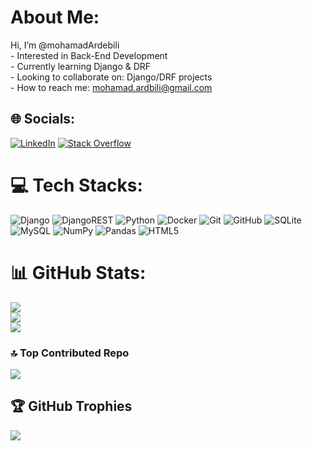 # About Me:
Hi, I’m @mohamadArdebili<br>- Interested in Back-End Development<br>- Currently learning Django & DRF<br>- Looking to collaborate on: Django/DRF projects<br>- How to reach me: mohamad.ardbili@gmail.com


## 🌐 Socials:
[![LinkedIn](https://img.shields.io/badge/LinkedIn-%230077B5.svg?logo=linkedin&logoColor=white)]([https://linkedin.com/in/https://www.linkedin.com/in/mohamad-ardebili-5b24a0224?utm_source=share&utm_campaign=share_via&utm_content=profile&utm_medium=android_app](https://www.linkedin.com/in/mohammad-ardebili-5b24a0224/)) [![Stack Overflow](https://img.shields.io/badge/-Stackoverflow-FE7A16?logo=stack-overflow&logoColor=white)](https://stackoverflow.com/users/https://stackoverflow.com/users/22325734/mohamad-ardebili) 

# 💻 Tech Stacks:
![Django](https://img.shields.io/badge/django-%23092E20.svg?style=flat&logo=django&logoColor=white) ![DjangoREST](https://img.shields.io/badge/DJANGO-REST-ff1709?style=flat&logo=django&logoColor=white&color=ff1709&labelColor=gray) ![Python](https://img.shields.io/badge/python-3670A0?style=flat&logo=python&logoColor=ffdd54) ![Docker](https://img.shields.io/badge/docker-%230db7ed.svg?style=flat&logo=docker&logoColor=white) ![Git](https://img.shields.io/badge/git-%23F05033.svg?style=flat&logo=git&logoColor=white) ![GitHub](https://img.shields.io/badge/github-%23121011.svg?style=flat&logo=github&logoColor=white) ![SQLite](https://img.shields.io/badge/sqlite-%2307405e.svg?style=flat&logo=sqlite&logoColor=white) ![MySQL](https://img.shields.io/badge/mysql-4479A1.svg?style=flat&logo=mysql&logoColor=white) ![NumPy](https://img.shields.io/badge/numpy-%23013243.svg?style=flat&logo=numpy&logoColor=white) ![Pandas](https://img.shields.io/badge/pandas-%23150458.svg?style=flat&logo=pandas&logoColor=white) ![HTML5](https://img.shields.io/badge/html5-%23E34F26.svg?style=flat&logo=html5&logoColor=white)
# 📊 GitHub Stats:
![](https://github-readme-stats.vercel.app/api?username=mohamadArdebili&theme=codeSTACKr&hide_border=false&include_all_commits=true&count_private=true)<br/>
![](https://github-readme-streak-stats.herokuapp.com/?user=mohamadArdebili&theme=codeSTACKr&hide_border=false)<br/>
![](https://github-readme-stats.vercel.app/api/top-langs/?username=mohamadArdebili&theme=codeSTACKr&hide_border=false&include_all_commits=true&count_private=true&layout=compact)

### 🔝 Top Contributed Repo
![](https://github-contributor-stats.vercel.app/api?username=mohamadArdebili&limit=5&theme=codeSTACKr&combine_all_yearly_contributions=true)



<!-- profile Views
[![](https://visitcount.itsvg.in/api?id=mohamadArdebili&icon=5&color=7)](https://visitcount.itsvg.in) 
-->

## 🏆 GitHub Trophies
![](https://github-profile-trophy.vercel.app/?username=mohamadArdebili&theme=moltack&no-frame=true&no-bg=true&margin-w=4)


<!---
mohamadArdebili/mohamadArdebili is a ✨ special ✨ repository because its `README.md` (this file) appears on your GitHub profile.
You can click the Preview link to take a look at your changes.
--->

